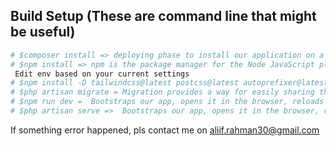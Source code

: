 ## Build Setup (These are command line that might be useful)

```bash
# $composer install => deploying phase to install our application on a production server or on a testing environment, using the same dependencies stored in the composer
# $npm install => npm is the package manager for the Node JavaScript platform
 Edit env based on your current settings
# $npm install -D tailwindcss@latest postcss@latest autoprefixer@latest => this command line is for installing tailwind
# $php artisan migrate = Migration provides a way for easily sharing the schema of the database
# $npm run dev =  Bootstraps our app, opens it in the browser, reloads the browser whenever we make changes in source
# $php artisan serve =>  Bootstraps our app, opens it in the browser, reloads the browser whenever we make changes in source

```
If something error happened, pls contact me on aliif.rahman30@gmail.com
